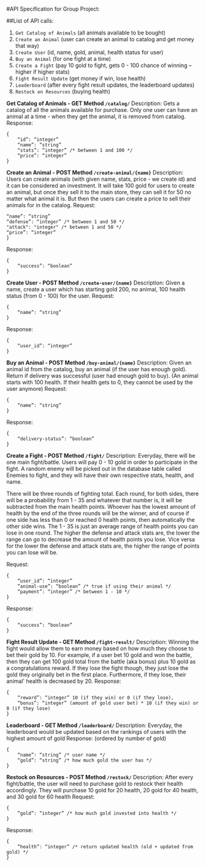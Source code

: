 #API Specification for Group Project:

##List of API calls:
1. `Get Catalog of Animals` (all animals available to be bought)
2. `Create an Animal` (user can create an animal to catalog and get money that way)
3. `Create User` (id, name, gold, animal, health status for user)
4. `Buy an Animal` (for one fight at a time)
5. `Create a Fight` (pay 10 gold to fight, gets 0 - 100 chance of winning – higher if higher stats)
6. `Fight Result Update` (get money if win, lose health)
7. `Leaderboard` (after every fight result updates, the leaderboard updates)
8. `Restock on Resources` (buying health)

**Get Catalog of Animals - GET Method `/catalog/`**
Description: Gets a catalog of all the animals available for purchase. Only one user can have an animal at a time - when they get the animal, it is removed from catalog.
Response:
```
{ 
	“id”: “integer”
	“name”: “string”
	“stats”: “integer” /* between 1 and 100 */
	“price”: “integer” 
}
```

**Create an Animal - POST Method `/create-animal/{name}`**
Description: Users can create animals (with given name, stats, price - we create id) and it can be considered an investment. It will take 100 gold for users to create an animal, but once they sell it to the main store, they can sell it for 50 no matter what animal it is. But then the users can create a price to sell their animals for in the catalog. 
Request:
```{
“name”: “string”
“defense”: “integer” /* between 1 and 50 */
"attack": "integer" /* between 1 and 50 */
“price”: “integer”
}
```
Response:
```
{
	“success”: “boolean”
}
```
**Create User - POST Method `/create-user/{name}`**
Description: Given a name, create a user which has starting gold 200, no animal, 100 health status (from 0 - 100) for the user.
Request:
```
{
	“name”: “string”
}
```
Response:
```
{
	“user_id”: “integer”
}
```
**Buy an Animal - POST Method `/buy-animal/{name}`**
Description: Given an animal id from the catalog, buy an animal (if the user has enough gold). Return if delivery was successful (user had enough gold to buy).
(An animal starts with 100 health. If their health gets to 0, they cannot be used by the user anymore)
Request:
```
{
	“name”: “string”
}
```
Response:
```
{
	“delivery-status”: “boolean”
}
```
**Create a Fight - POST Method `/fight/`**
Description: Everyday, there will be one main fight/battle. Users will pay 0 - 10 gold in order to participate in the fight. A random enemy will be picked out in the database table called Enemies to fight, and they will have their own respective stats, health, and name.

There will be three rounds of fighting total. Each round, for both sides, there will be a probability from 1 - 35 and whatever that number is, it will be subtracted from the main health points. Whoever has the lowest amount of health by the end of the three rounds will be the winner, and of course if one side has less than 0 or reached 0 health points, then automatically the other side wins. The 1 - 35 is just an average range of health points you can lose in one round. The higher the defense and attack stats are, the lower the range can go to decrease the amount of health points you lose. Vice versa for the lower the defense and attack stats are, the higher the range of points you can lose will be.

Request:
```
{
	“user_id”: “integer”
	“animal-use”: “boolean” /* true if using their animal */
	“payment”: “integer” /* between 1 - 10 */
}
```
Response:
```
{
	“success”: “boolean”
}
```
**Fight Result Update - GET Method `/fight-result/`**
Description: Winning the fight would allow them to earn money based on how much they choose to bet their gold by 10. For example, if a user bet 10 gold and won the battle, then they can get 100 gold total from the battle (aka bonus) plus 10 gold as a congratulations reward. If they lose the fight though, they just lose the gold they originally bet in the first place. Furthermore, if they lose, their animal' health is decreased by 20. 
Response:
```
{
	“reward”: “integer” 10 (if they win) or 0 (if they lose),
	“bonus”: “integer” (amount of gold user bet) * 10 (if they win) or 0 (if they lose)
}
```
**Leaderboard - GET Method `/leaderboard/`**
Description: Everyday, the leaderboard would be updated based on the rankings of users with the highest amount of gold
Response: (ordered by number of gold)
```
{
	“name”: “string” /* user name */
	“gold”: “string” /* how much gold the user has */
}
```
**Restock on Resources - POST Method `/restock/`**
Description: After every fight/battle, the user will need to purchase gold to restock their health accordingly. They will purchase 10 gold for 20 health, 20 gold for 40 health, and 30 gold for 60 health
Request:
```
{
	“gold”: “integer” /* how much gold invested into health */
}
```
Response:
```
{
	“health”: “integer” /* return updated health (old + updated from gold) */
}
```
